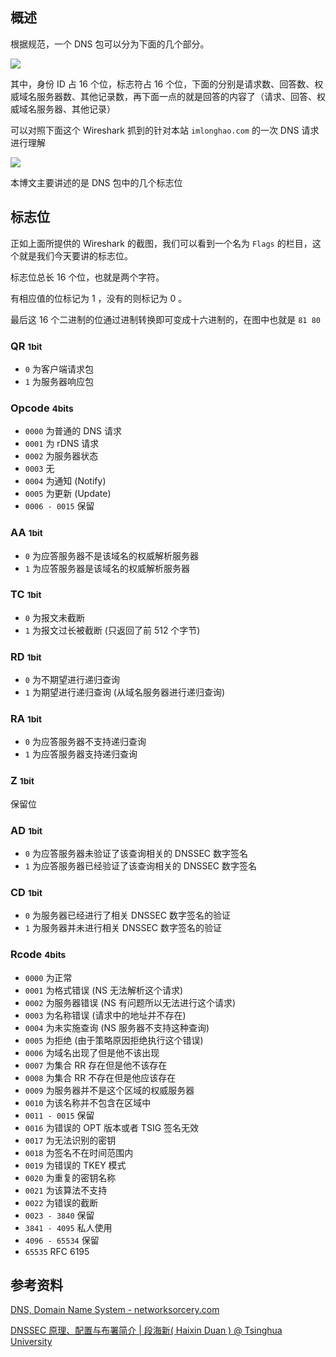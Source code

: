 <!--
DNS 标志位简要解析
根据规范，一个 DNS 包可以分为下面的几个部分
1497753594
-->

## 概述

根据规范，一个 DNS 包可以分为下面的几个部分。

![](https://imlonghao.b-cdn.net/files/40/5bbb4655c8975.jpg)

其中，身份 ID 占 16 个位，标志符占 16 个位，下面的分别是请求数、回答数、权威域名服务器数、其他记录数，再下面一点的就是回答的内容了（请求、回答、权威域名服务器、其他记录）

可以对照下面这个 Wireshark 抓到的针对本站 `imlonghao.com` 的一次 DNS 请求进行理解

![](https://imlonghao.b-cdn.net/files/40/5bbb4666eb72d.jpg)

本博文主要讲述的是 DNS 包中的几个标志位

## 标志位

正如上面所提供的 Wireshark 的截图，我们可以看到一个名为 `Flags` 的栏目，这个就是我们今天要讲的标志位。

标志位总长 16 个位，也就是两个字符。

有相应值的位标记为 1 ，没有的则标记为 0 。

最后这 16 个二进制的位通过进制转换即可变成十六进制的，在图中也就是 `81 80`

### QR <small>1bit</small>

- `0` 为客户端请求包
- `1` 为服务器响应包

### Opcode <small>4bits</small>

- `0000` 为普通的 DNS 请求
- `0001` 为 rDNS 请求
- `0002` 为服务器状态
- `0003` 无
- `0004` 为通知 (Notify)
- `0005` 为更新 (Update)
- `0006 - 0015` 保留

### AA <small>1bit</small>

- `0` 为应答服务器不是该域名的权威解析服务器
- `1` 为应答服务器是该域名的权威解析服务器

### TC <small>1bit</small>

- `0` 为报文未截断
- `1` 为报文过长被截断 (只返回了前 512 个字节)

### RD <small>1bit</small>

- `0` 为不期望进行递归查询
- `1` 为期望进行递归查询 (从域名服务器进行递归查询)

### RA <small>1bit</small>

- `0` 为应答服务器不支持递归查询
- `1` 为应答服务器支持递归查询

### Z <small>1bit</small>

保留位

### AD <small>1bit</small>

- `0` 为应答服务器未验证了该查询相关的 DNSSEC 数字签名
- `1` 为应答服务器已经验证了该查询相关的 DNSSEC 数字签名

### CD <small>1bit</small>

- `0` 为服务器已经进行了相关 DNSSEC 数字签名的验证
- `1` 为服务器并未进行相关 DNSSEC 数字签名的验证

### Rcode <small>4bits</small>

- `0000` 为正常
- `0001` 为格式错误 (NS 无法解析这个请求)
- `0002` 为服务器错误 (NS 有问题所以无法进行这个请求)
- `0003` 为名称错误 (请求中的地址并不存在)
- `0004` 为未实施查询 (NS 服务器不支持这种查询)
- `0005` 为拒绝 (由于策略原因拒绝执行这个错误)
- `0006` 为域名出现了但是他不该出现
- `0007` 为集合 RR 存在但是他不该存在
- `0008` 为集合 RR 不存在但是他应该存在
- `0009` 为服务器并不是这个区域的权威服务器
- `0010` 为该名称并不包含在区域中
- `0011 - 0015` 保留
- `0016` 为错误的 OPT 版本或者 TSIG 签名无效
- `0017` 为无法识别的密钥
- `0018` 为签名不在时间范围内
- `0019` 为错误的 TKEY 模式
- `0020` 为重复的密钥名称
- `0021` 为该算法不支持
- `0022` 为错误的截断
- `0023 - 3840` 保留
- `3841 - 4095` 私人使用
- `4096 - 65534` 保留
- `65535` RFC 6195

## 参考资料

[DNS, Domain Name System - networksorcery.com](http://www.networksorcery.com/enp/protocol/dns.htm)

[DNSSEC 原理、配置与布署简介 | 段海新( Haixin Duan ) @ Tsinghua University](http://netsec.ccert.edu.cn/duanhx/?p=1479)
